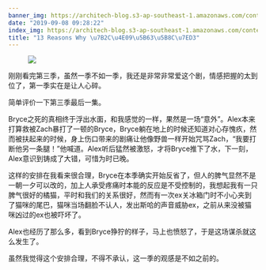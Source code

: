 ```yaml
---
banner_img: https://architech-blog.s3-ap-southeast-1.amazonaws.com/content/images/2019/09/918KkftCUFL-1.jpg
date: "2019-09-08 09:28:22"
index_img: https://architech-blog.s3-ap-southeast-1.amazonaws.com/content/images/2019/09/918KkftCUFL-1.jpg
title: "13 Reasons Why \u7B2C\u4E09\u5B63\u5B8C\u7ED3"
---
```


<!--kg-card-begin: image--><figure class="kg-card kg-image-card"><img src="https://architech-blog.s3-ap-southeast-1.amazonaws.com/content/images/2019/09/918KkftCUFL.jpg" class="kg-image"></figure><!--kg-card-end: image--><!--kg-card-begin: markdown--><p>刚刚看完第三季，虽然一季不如一季，我还是非常非常爱这个剧，情感把握的太到位了，第一季实在是让人心碎。</p>
<p>简单评价一下第三季最后一集。</p>
<p>Bryce之死的真相终于浮出水面，和我感觉的一样，果然是一场“意外”。Alex本来打算救被Zach暴打了一顿的Bryce，Bryce躺在地上的时候还知道对心存愧疚，然而被扶起来的时候，身上伤口带来的剧痛让他像野兽一样开始咒骂Zach，“我要打断他另一条腿！”他喊道。Alex听后猛然被激怒，才将Bryce推下了水，下一刻，Alex意识到铸成了大错，可惜为时已晚。</p>
<p>这样的安排在我看来很合理，Bryce在本季确实开始反省了，但人的脾气显然不是一朝一夕可以改的，加上人承受疼痛时本能的反应是不受控制的，我想起我有一只脾气很好的橘猫，平时和我们的关系很好，然而有一次ex关冰箱门时不小心夹到了猫咪的尾巴，猫咪当场翻脸不认人，发出斯哈的声音威胁ex，之前从来没被猫咪凶过的ex也被吓坏了。</p>
<p>Alex也经历了那么多，看到Bryce狰狞的样子，马上也愤怒了，于是这场谋杀就这么发生了。</p>
<p>虽然我觉得这个安排合理，不得不承认，这一季的观感是不如之前的。</p>
<!--kg-card-end: markdown-->
